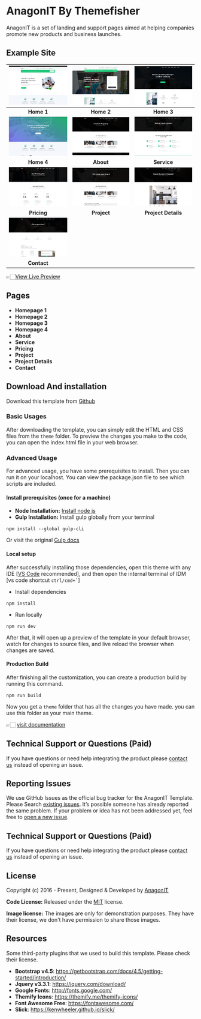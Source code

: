 # AnagonIT By Themefisher

AnagonIT is a set of landing and support pages aimed at helping companies promote new products and business launches.

<!-- demo -->
## Example Site

| [![](screenshots/index1.png)](https://demo.themefisher.com/AnagonIT/) | [![](screenshots/index2.png)](https://demo.themefisher.com/AnagonIT/index-2.html) | [![](screenshots/index3.png)](https://demo.themefisher.com/AnagonIT/index.html) |
|:---:|:---:|:---:|
| **Home 1**  | **Home 2**  | **Home 3** |
| [![](screenshots/index4.png)](https://demo.themefisher.com/AnagonIT/index-4.html) | [![](screenshots/about.png)](https://demo.themefisher.com/AnagonIT/about.html) | [![](screenshots/service.png)](https://demo.themefisher.com/AnagonIT/service.html) |
| **Home 4** | **About** | **Service** |
| [![](screenshots/pricing.png)](https://demo.themefisher.com/AnagonIT/pricing.html) | [![](screenshots/projects.png)](https://demo.themefisher.com/AnagonIT/project.html) | [![](screenshots/project-details.png)](https://demo.themefisher.com/AnagonIT/project-details.html) |
| **Pricing** | **Project** | **Project Details** |
| [![](screenshots/contact.png)](https://demo.themefisher.com/AnagonIT/contact.html) |
| **Contact** |

👉🏻[View Live Preview](https://demo.themefisher.com/AnagonIT/)

<!-- pages -->
## Pages

* **Homepage 1**
* **Homepage 2**
* **Homepage 3**
* **Homepage 4**
* **About**
* **Service**
* **Pricing**
* **Project**
* **Project Details**
* **Contact**

<!-- download -->
## Download And installation

Download this template from [Github](https://github.com/themefisher/AnagonIT/archive/main.zip)

<!-- installation -->
### Basic Usages

After downloading the template, you can simply edit the HTML and CSS files from the `theme` folder. To preview the changes you make to the code, you can open the index.html file in your web browser.

### Advanced Usage

For advanced usage, you have some prerequisites to install. Then you can run it on your localhost. You can view the package.json file to see which scripts are included.

#### Install prerequisites (once for a machine)

* **Node Installation:** [Install node js](https://nodejs.org/en/download/)
* **Gulp Installation:** Install gulp globally from your terminal

```
npm install --global gulp-cli
```

Or visit the original [Gulp docs](https://gulpjs.com/docs/en/getting-started/quick-start)

#### Local setup

After successfully installing those dependencies, open this theme with any IDE [[VS Code](https://code.visualstudio.com/) recommended], and then open the internal terminal of IDM [vs code shortcut <code>ctrl/cmd+\`</code>]

* Install dependencies

```
npm install
```

* Run locally

```
npm run dev
```

After that, it will open up a preview of the template in your default browser, watch for changes to source files, and live reload the browser when changes are saved.

#### Production Build

After finishing all the customization, you can create a production build by running this command.

```
npm run build
```

Now you get a `theme` folder that has all the changes you have made. you can use this folder as your main theme.

👉🏻 [visit documentation](https://docs.themefisher.com/AnagonIT/)

<!-- support -->
## Technical Support or Questions (Paid)

If you have questions or need help integrating the product please [contact us](mailto:mehedi@themefisher.com) instead of opening an issue.

<!-- reporting issue -->
## Reporting Issues

We use GitHub Issues as the official bug tracker for the AnagonIT Template. Please Search [existing issues](https://github.com/themefisher/AnagonIT-It-Solutions-Corporate-Template/issues). It’s possible someone has already reported the same problem.
If your problem or idea has not been addressed yet, feel free to [open a new issue](https://github.com/themefisher/AnagonIT-It-Solutions-Corporate-Template/issues).

<!-- support -->
## Technical Support or Questions (Paid)

If you have questions or need help integrating the product please [contact us](mailto:mehedi@themefisher.com) instead of opening an issue.

<!-- license -->
## License

Copyright (c) 2016 - Present, Designed & Developed by [AnagonIT](https://anagonIT.com)

**Code License:** Released under the [MIT](https://github.com/themefisher/AnagonIT/blob/main/LICENSE) license.

**Image license:** The images are only for demonstration purposes. They have their license, we don't have permission to share those images.

<!-- resources -->
## Resources

Some third-party plugins that we used to build this template. Please check their license.

* **Bootstrap v4.5**: <https://getbootstrap.com/docs/4.5/getting-started/introduction/>
* **Jquery v3.3.1**: <https://jquery.com/download/>
* **Google Fonts**: <http://fonts.google.com/>
* **Themify Icons**: <https://themify.me/themify-icons/>
* **Font Awesome Free**: <https://fontawesome.com/>
* **Slick**: <https://kenwheeler.github.io/slick/>
